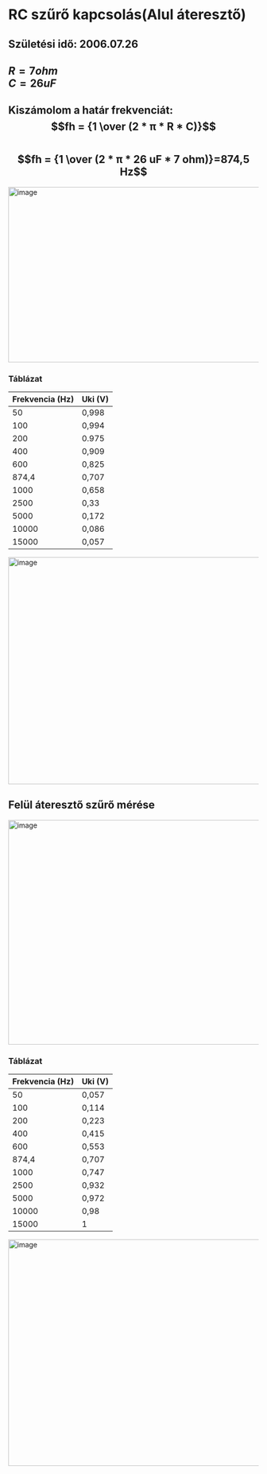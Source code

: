 # RC szűrő kapcsolás(Alul áteresztő)    

## Születési idő: 2006.07.26    

$R= 7ohm$     
$C= 26uF$      
---  
Kiszámolom a határ frekvenciát:      
$$fh = {1 \over (2 * π * R * C)}$$   
$$fh = {1 \over (2 * π * 26 uF * 7 ohm)}=874,5 Hz$$
---
<img width="718" height="353" alt="image" src="https://github.com/user-attachments/assets/6b2e2625-9e70-42da-b7a5-80a4ab8ba2c7" />

### Táblázat   
|Frekvencia (Hz)|	Uki (V)|
|---------------|--------|
|50             |0,998   |
|100            |0,994   |
|200            |0.975   |
|400            |0,909   |
|600            |0,825   |
|874,4          |	0,707  |
|1000           |	0,658  |
|2500           |	0,33   |
|5000           |	0,172  |
|10000          |	0,086  |
|15000          |	0,057  |
<img width="750" height="457" alt="image" src="https://github.com/user-attachments/assets/23c2cb83-c198-4783-a721-883362189fa5" />        

## Felül áteresztő szűrő mérése
<img width="890" height="452" alt="image" src="https://github.com/user-attachments/assets/59308778-3b11-4c9a-8255-7997d791d137" />


### Táblázat   
|Frekvencia (Hz)|	Uki (V)|
|---------------|--------|
|50             | 0,057  |
|100            | 0,114  |
|200            | 0,223  |
|400            | 0,415  |
|600            | 0,553  |
|874,4          | 0,707  |
|1000           | 0,747  |
|2500           |	0,932  |
|5000           |	0,972  |
|10000          |	0,98   |
|15000          | 1      |

<img width="742" height="456" alt="image" src="https://github.com/user-attachments/assets/b3904d88-50a5-402b-afe3-acffb8be41c1" />

